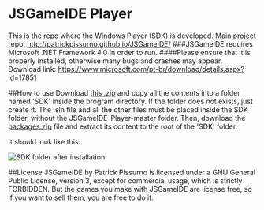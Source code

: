 # JSGameIDE Player
This is the repo where the Windows Player (SDK) is developed. Main project repo: http://patrickpissurno.github.io/JSGameIDE/
###JSGameIDE requires Microsoft .NET Framework 4.0 in order to run.
####Please ensure that it is properly installed, otherwise many bugs and crashes may appear. Download link: https://www.microsoft.com/pt-br/download/details.aspx?id=17851

##How to use
Download [this .zip](https://github.com/patrickpissurno/JSGameIDE-Player/archive/master.zip) and copy all the contents into a folder named 'SDK' inside the program directory. If the folder does not exists, just create it. The .sln file and all the other files must be placed inside the SDK folder, without the JSGameIDE-Player-master folder. Then, download the [packages.zip](https://drive.google.com/file/d/0ByZImqmnJbREb2lCWnEwanRQUUU/view?usp=sharing) file and extract its content to the root of the 'SDK' folder.

It should look like this:

![SDK folder after installation](http://i.imgur.com/waHaOyh.png)

##License
JSGameIDE by Patrick Pissurno is licensed under a GNU General Public License, version 3, except for commercial usage, which is strictly FORBIDDEN. But the games you make with JSGameIDE are license free, so if you want to sell them, you are free to do it.
